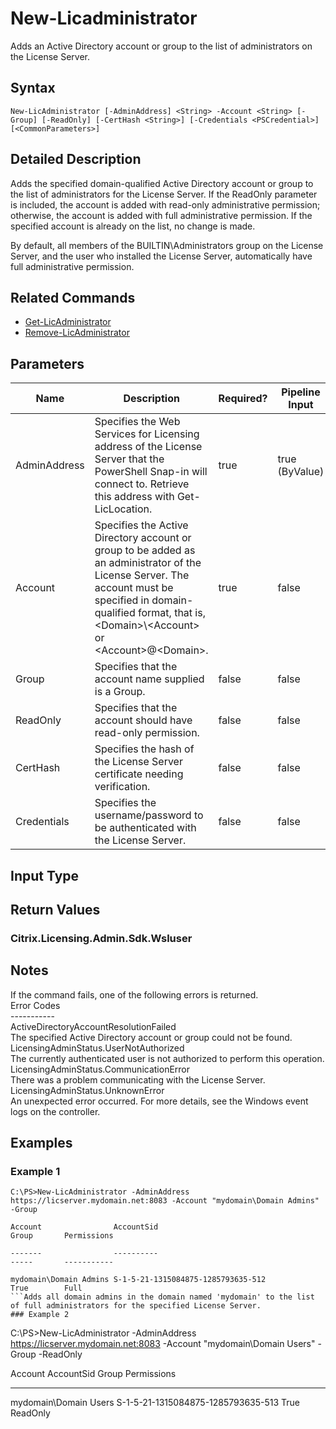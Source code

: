 ﻿
# New-Licadministrator
Adds an Active Directory account or group to the list of administrators on the License Server.
## Syntax
```
New-LicAdministrator [-AdminAddress] <String> -Account <String> [-Group] [-ReadOnly] [-CertHash <String>] [-Credentials <PSCredential>] [<CommonParameters>]
```
## Detailed Description
Adds the specified domain-qualified Active Directory account or group to the list of administrators for the License Server.  If the ReadOnly parameter is included, the account is added with read-only administrative permission;  otherwise, the account is added with full administrative permission.  If the specified account is already on the list, no change is made.

By default, all members of the BUILTIN\\Administrators group on the License Server, and the user who installed the License Server, automatically have full administrative permission.


## Related Commands

* [Get-LicAdministrator](./Get-LicAdministrator/)
* [Remove-LicAdministrator](./Remove-LicAdministrator/)
## Parameters
| Name   | Description | Required? | Pipeline Input | Default Value |
| --- | --- | --- | --- | --- |
| AdminAddress | Specifies the Web Services for Licensing address of the License Server that the PowerShell Snap-in will connect to.  Retrieve this address with Get-LicLocation. | true | true (ByValue) |  |
| Account | Specifies the Active Directory account or group to be added as an administrator of the License Server.  The account must be specified in domain-qualified format, that is, &lt;Domain&gt;\\&lt;Account&gt; or &lt;Account&gt;@&lt;Domain&gt;. | true | false |  |
| Group | Specifies that the account name supplied is a Group. | false | false |  |
| ReadOnly | Specifies that the account should have read-only permission. | false | false |  |
| CertHash | Specifies the hash of the License Server certificate needing verification. | false | false |  |
| Credentials | Specifies the username/password to be authenticated with the License Server. | false | false |  |

## Input Type

### 

## Return Values

### Citrix.Licensing.Admin.Sdk.Wsluser

## Notes
If the command fails, one of the following errors is returned.<br>    Error Codes<br>    -----------<br>    ActiveDirectoryAccountResolutionFailed<br>        The specified Active Directory account or group could not be found.<br>    LicensingAdminStatus.UserNotAuthorized<br>        The currently authenticated user is not authorized to perform this operation.<br>    LicensingAdminStatus.CommunicationError<br>        There was a problem communicating with the License Server.<br>    LicensingAdminStatus.UnknownError<br>        An unexpected error occurred.  For more details, see the Windows event logs on the controller.
## Examples

### Example 1
```
C:\PS>New-LicAdministrator -AdminAddress https://licserver.mydomain.net:8083 -Account "mydomain\Domain Admins" -Group

Account                AccountSid                                       Group       Permissions

-------                ----------                                       -----       -----------

mydomain\Domain Admins S-1-5-21-1315084875-1285793635-512               True        Full
```Adds all domain admins in the domain named 'mydomain' to the list of full administrators for the specified License Server.
### Example 2
```
C:\PS>New-LicAdministrator -AdminAddress https://licserver.mydomain.net:8083 -Account "mydomain\Domain Users" -Group -ReadOnly

Account                AccountSid                                       Group       Permissions

-------                ----------                                       -----       -----------

mydomain\Domain Users  S-1-5-21-1315084875-1285793635-513               True        ReadOnly
```Adds all domain users in the domain named 'mydomain' to the list of read-only administrators for the specified License Server.
